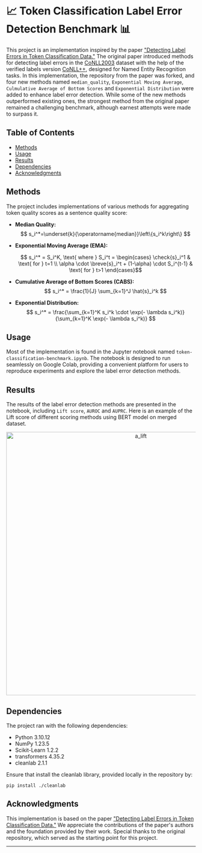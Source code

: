 # 📈 Token Classification Label Error Detection Benchmark 📊

This project is an implementation inspired by the paper ["Detecting Label Errors in Token Classification Data."](https://arxiv.org/abs/2210.03920) The original paper introduced methods for detecting label errors in the [CoNLL2003](https://paperswithcode.com/dataset/conll-2003) dataset with the help of the verified labels version [CoNLL++](https://github.com/ZihanWangKi/CrossWeigh/tree/master/data), designed for Named Entity Recognition tasks. In this implementation, the repository from the paper was forked, and four new methods named `median_quality`, `Exponential Moving Average`, `Culmulative Average of Bottom Scores` and `Exponential Distribution` were added to enhance label error detection. While some of the new methods outperformed existing ones, the strongest method from the original paper remained a challenging benchmark, although earnest attempts were made to surpass it.

## Table of Contents

- [Methods](#methods)
- [Usage](#usage)
- [Results](#results)
- [Dependencies](#dependencies)
- [Acknowledgments](#acknowledgments)

## Methods

The project includes implementations of various methods for aggregating token quality scores as a sentence quality score:
- **Median Quality:** 
$$
s_i^*=\underset{k}{\operatorname{median}}\left\{s_i^k\right\}
$$

- **Exponential Moving Average (EMA):** 

  $$
  s_i^* = S_i^K, \text{ where } S_i^t = \begin{cases}
    \check{s}_i^1 & \text{ for } t=1 \\
    \alpha \cdot \breve{s}_i^t + (1-\alpha) \cdot S_i^{t-1} & \text{ for } t>1
  \end{cases}$$

- **Cumulative Average of Bottom Scores (CABS):**
$$
s_i^* = \frac{1}{J} \sum_{k=1}^J \hat{s}_i^k
$$

- **Exponential Distribution:**
$$
s_i^* = \frac{\sum_{k=1}^K s_i^k \cdot \exp(- \lambda s_i^k)}{\sum_{k=1}^K \exp(- \lambda s_i^k)}
$$


## Usage
Most of the implementation is found in the Jupyter notebook named `token-classification-benchmark.ipynb`. The notebook is designed to run seamlessly on Google Colab, providing a convenient platform for users to reproduce experiments and explore the label error detection methods.

## Results

The results of the label error detection methods are presented in the notebook, including `Lift score`, `AUROC` and `AUPRC`. Here is an example of the Lift score of different scoring methods using BERT model on merged dataset.

<p align="center">
    <img src="https://github.com/AlirezaSM/led-token-classification/assets/36541098/dc8cdd30-3acd-4de5-a93a-a1263f1ded51" alt="a_lift" width="700"/>
</p>

## Dependencies

The project ran with the following dependencies:

- Python 3.10.12
- NumPy 1.23.5
- Scikit-Learn 1.2.2
- transformers 4.35.2
- cleanlab 2.1.1

Ensure that install the cleanlab library, provided locally in the repository by:
```
pip install ./cleanlab
```

## Acknowledgments

This implementation is based on the paper ["Detecting Label Errors in Token Classification Data."](https://arxiv.org/abs/2210.03920) We appreciate the contributions of the paper's authors and the foundation provided by their work. Special thanks to the original repository, which served as the starting point for this project.

---
